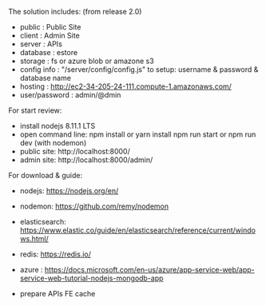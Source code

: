 ﻿The solution includes: (from release 2.0)
- public        : Public Site
- client        : Admin Site
- server        : APIs
- database      : estore
- storage       : fs or azure blob or amazone s3
- config info   : "/server/config/config.js" to setup: username & password & database name
- hosting       : http://ec2-34-205-24-111.compute-1.amazonaws.com/
- user/password : admin/@dmin


For start review:
- install nodejs 8.11.1 LTS
- open command line:
	npm install or yarn install
	npm run start or npm run dev (with nodemon)
- public site: http://localhost:8000/
- admin  site: http://localhost:8000/admin/


For download & guide:
- nodejs: https://nodejs.org/en/
- nodemon: https://github.com/remy/nodemon
- elasticsearch: https://www.elastic.co/guide/en/elasticsearch/reference/current/windows.html/
- redis: https://redis.io/
- azure : https://docs.microsoft.com/en-us/azure/app-service-web/app-service-web-tutorial-nodejs-mongodb-app

- prepare APIs FE cache

